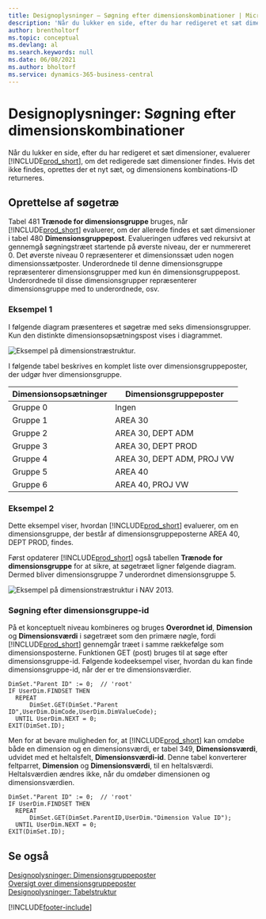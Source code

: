 ```yaml
---
title: Designoplysninger – Søgning efter dimensionskombinationer | Microsoft Docs
description: 'Når du lukker en side, efter du har redigeret et sæt dimensioner, evaluerer Business Central, om det redigerede sæt dimensioner findes. Hvis det ikke findes, oprettes der et nyt sæt, og dimensionens kombinations-ID returneres.'
author: brentholtorf
ms.topic: conceptual
ms.devlang: al
ms.search.keywords: null
ms.date: 06/08/2021
ms.author: bholtorf
ms.service: dynamics-365-business-central
---
```

# Designoplysninger: Søgning efter dimensionskombinationer
Når du lukker en side, efter du har redigeret et sæt dimensioner, evaluerer [!INCLUDE[prod_short](includes/prod_short.md)], om det redigerede sæt dimensioner findes. Hvis det ikke findes, oprettes der et nyt sæt, og dimensionens kombinations-ID returneres.  

## Oprettelse af søgetræ  
 Tabel 481 **Trænode for dimensionsgruppe** bruges, når [!INCLUDE[prod_short](includes/prod_short.md)] evaluerer, om der allerede findes et sæt dimensioner i tabel 480 **Dimensionsgruppepost**. Evalueringen udføres ved rekursivt at gennemgå søgningstræet startende på øverste niveau, der er nummereret 0. Det øverste niveau 0 repræsenterer et dimensionssæt uden nogen dimensionssætposter. Underordnede til denne dimensionsgruppe repræsenterer dimensionsgrupper med kun én dimensionsgruppepost. Underordnede til disse dimensionsgrupper repræsenterer dimensionsgruppe med to underordnede, osv.  

### Eksempel 1  
 I følgende diagram præsenteres et søgetræ med seks dimensionsgrupper. Kun den distinkte dimensionsopsætningspost vises i diagrammet.  

 ![Eksempel på dimensionstræstruktur.](media/nav2013_dimension_tree.png "Eksempel på dimensionstræstruktur")  

 I følgende tabel beskrives en komplet liste over dimensionsgruppeposter, der udgør hver dimensionsgruppe.  

|Dimensionsopsætninger|Dimensionsgruppeposter|  
|--------------------|---------------------------|  
|Gruppe 0|Ingen|  
|Gruppe 1|AREA 30|  
|Gruppe 2|AREA 30, DEPT ADM|  
|Gruppe 3|AREA 30, DEPT PROD|  
|Gruppe 4|AREA 30, DEPT ADM, PROJ VW|  
|Gruppe 5|AREA 40|  
|Gruppe 6|AREA 40, PROJ VW|  

### Eksempel 2  
 Dette eksempel viser, hvordan [!INCLUDE[prod_short](includes/prod_short.md)] evaluerer, om en dimensionsgruppe, der består af dimensionsgruppeposterne AREA 40, DEPT PROD, findes.  

 Først opdaterer [!INCLUDE[prod_short](includes/prod_short.md)] også tabellen **Trænode for dimensionsgruppe** for at sikre, at søgetræet ligner følgende diagram. Dermed bliver dimensionsgruppe 7 underordnet dimensionsgruppe 5.  

 ![Eksempel på dimensionstræstruktur i NAV 2013.](media/nav2013_dimension_tree_example2.png "Eksempel på dimensionstræstruktur i NAV 2013")  

### Søgning efter dimensionsgruppe-id  
 På et konceptuelt niveau kombineres og bruges **Overordnet id**, **Dimension** og **Dimensionsværdi** i søgetræet som den primære nøgle, fordi [!INCLUDE[prod_short](includes/prod_short.md)] gennemgår træet i samme rækkefølge som dimensionsposterne. Funktionen GET (post) bruges til at søge efter dimensionsgruppe-id. Følgende kodeeksempel viser, hvordan du kan finde dimensionsgruppe-id, når der er tre dimensionsværdier.  

```  
DimSet."Parent ID" := 0;  // 'root'  
IF UserDim.FINDSET THEN  
  REPEAT  
      DimSet.GET(DimSet."Parent ID",UserDim.DimCode,UserDim.DimValueCode);  
  UNTIL UserDim.NEXT = 0;  
EXIT(DimSet.ID);  

```  

Men for at bevare muligheden for, at [!INCLUDE[prod_short](includes/prod_short.md)] kan omdøbe både en dimension og en dimensionsværdi, er tabel 349, **Dimensionsværdi**, udvidet med et heltalsfelt, **Dimensionsværdi-id**. Denne tabel konverterer feltparret, **Dimension** og **Dimensionsværdi**, til en heltalsværdi. Heltalsværdien ændres ikke, når du omdøber dimensionen og dimensionsværdien.  

```  
DimSet."Parent ID" := 0;  // 'root'  
IF UserDim.FINDSET THEN  
  REPEAT  
      DimSet.GET(DimSet.ParentID,UserDim."Dimension Value ID");  
  UNTIL UserDim.NEXT = 0;  
EXIT(DimSet.ID);  

```  

## Se også
    
 [Designoplysninger: Dimensionsgruppeposter](/dynamics365/business-central/design-details-dimension-set-entries-overview)   
 [Oversigt over dimensionsgruppeposter](design-details-dimension-set-entries-overview.md)   
 [Designoplysninger: Tabelstruktur](design-details-table-structure.md)   
 


[!INCLUDE[footer-include](includes/footer-banner.md)]